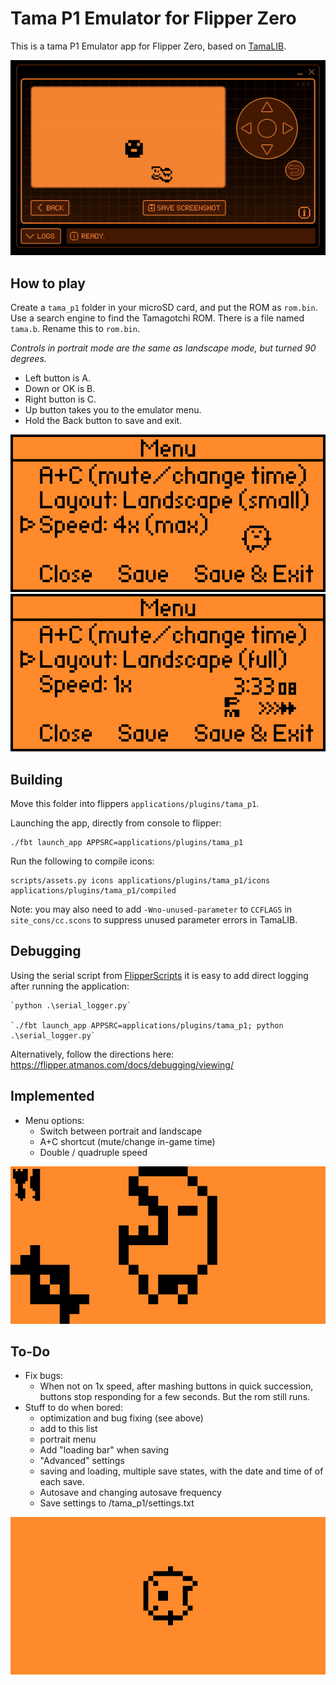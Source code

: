 Tama P1 Emulator for Flipper Zero
=======================================

This is a tama P1 Emulator app for Flipper Zero, based on [TamaLIB](https://github.com/jcrona/tamalib/).

![Alt Text](tama.gif)

How to play
-----------
Create a `tama_p1` folder in your microSD card, and put the ROM as `rom.bin`.
Use a search engine to find the Tamagotchi ROM. There is a file named `tama.b`. 
Rename this to `rom.bin`. 

*Controls in portrait mode are the same as landscape mode, but turned 90 degrees.*
- Left button is A.
- Down or OK is B. 
- Right button is C. 
- Up button takes you to the emulator menu.
- Hold the Back button to save and exit.

![Alt Text](Screenshot1.png)
![Alt Text](Screenshot2.png)

Building
--------
Move this folder into flippers `applications/plugins/tama_p1`. 


Launching the app, directly from console to flipper: 
```
./fbt launch_app APPSRC=applications/plugins/tama_p1
```

Run the following to compile icons:
```
scripts/assets.py icons applications/plugins/tama_p1/icons applications/plugins/tama_p1/compiled
```

Note: you may also need to add `-Wno-unused-parameter` to `CCFLAGS` in
`site_cons/cc.scons` to suppress unused parameter errors in TamaLIB.

Debugging
---------
Using the serial script from [FlipperScripts](https://github.com/DroomOne/FlipperScripts/blob/main/serial_logger.py) 
it is easy to add direct logging after running the application: 
```
`python .\serial_logger.py`

`./fbt launch_app APPSRC=applications/plugins/tama_p1; python .\serial_logger.py`
```
Alternatively, follow the directions here: https://flipper.atmanos.com/docs/debugging/viewing/

Implemented
-----------
- Menu options:
  - Switch between portrait and landscape
  - A+C shortcut (mute/change in-game time)
  - Double / quadruple speed

![Alt Text](Screenshot3.png)

To-Do
-----
- Fix bugs: 
  - When not on 1x speed, after mashing buttons in quick succession, buttons stop responding for a few seconds. But the rom still runs.
- Stuff to do when bored:
  - optimization and bug fixing (see above)
  - add to this list
  - portrait menu
  - Add "loading bar" when saving
  - "Advanced" settings
  - saving and loading, multiple save states, with the date and time of of each save.
  - Autosave and changing autosave frequency
  - Save settings to /tama_p1/settings.txt

![Alt Text](Screenshot4.png)
